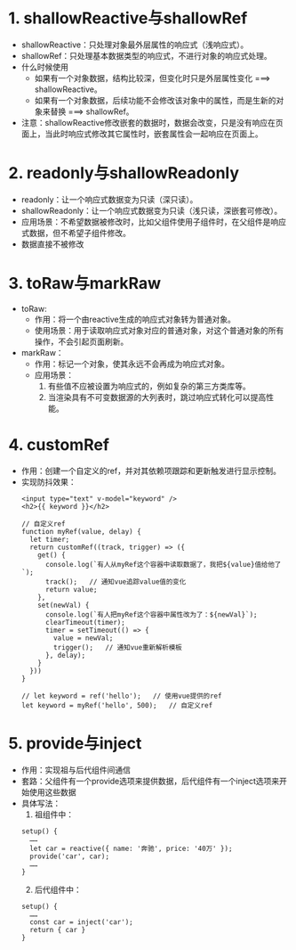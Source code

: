 # 1. shallowReactive与shallowRef
* shallowReactive：只处理对象最外层属性的响应式（浅响应式）。
* shallowRef：只处理基本数据类型的响应式，不进行对象的响应式处理。
* 什么时候使用
  * 如果有一个对象数据，结构比较深，但变化时只是外层属性变化 ===> shallowReactive。
  * 如果有一个对象数据，后续功能不会修改该对象中的属性，而是生新的对象来替换 ===> shallowRef。
* 注意：shallowReactive修改嵌套的数据时，数据会改变，只是没有响应在页面上，当此时响应式修改其它属性时，嵌套属性会一起响应在页面上。

# 2. readonly与shallowReadonly
* readonly：让一个响应式数据变为只读（深只读）。
* shallowReadonly：让一个响应式数据变为只读（浅只读，深嵌套可修改）。
* 应用场景：不希望数据被修改时，比如父组件使用子组件时，在父组件是响应式数据，但不希望子组件修改。
* 数据直接不被修改

# 3. toRaw与markRaw
* toRaw:
  * 作用：将一个由reactive生成的响应式对象转为普通对象。
  * 使用场景：用于读取响应式对象对应的普通对象，对这个普通对象的所有操作，不会引起页面刷新。
* markRaw：
  * 作用：标记一个对象，使其永远不会再成为响应式对象。
  * 应用场景：
    1. 有些值不应被设置为响应式的，例如复杂的第三方类库等。
    2. 当渲染具有不可变数据源的大列表时，跳过响应式转化可以提高性能。

# 4. customRef
* 作用：创建一个自定义的ref，并对其依赖项跟踪和更新触发进行显示控制。
* 实现防抖效果：
  ```
  <input type="text" v-model="keyword" />
  <h2>{{ keyword }}</h2>

  // 自定义ref
  function myRef(value, delay) {
    let timer;
    return customRef((track, trigger) => ({
      get() {
        console.log(`有人从myRef这个容器中读取数据了，我把${value}值给他了`);
        track();   // 通知vue追踪value值的变化
        return value;
      },
      set(newVal) {
        console.log(`有人把myRef这个容器中属性改为了：${newVal}`);
        clearTimeout(timer);
        timer = setTimeout(() => {
          value = newVal;
          trigger();   // 通知vue重新解析模板
        }, delay);
      }
    }))
  }

  // let keyword = ref('hello');   // 使用vue提供的ref
  let keyword = myRef('hello', 500);   // 自定义ref
  ```

# 5. provide与inject
* 作用：实现祖与后代组件间通信
* 套路：父组件有一个provide选项来提供数据，后代组件有一个inject选项来开始使用这些数据
* 具体写法：  
  1. 祖组件中：
    ```
    setup() {
      ……
      let car = reactive({ name: '奔驰', price: '40万' });
      provide('car', car);
      ……
    }
    ```
  2. 后代组件中：
    ```
    setup() {
      ……
      const car = inject('car');
      return { car }
    }
    ```